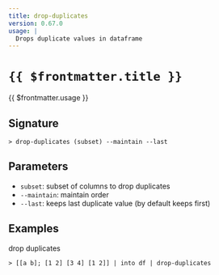 ```yaml
---
title: drop-duplicates
version: 0.67.0
usage: |
  Drops duplicate values in dataframe
---
```


# <code>{{ $frontmatter.title }}</code>

<div style='white-space: pre-wrap;'>{{ $frontmatter.usage }}</div>

## Signature

```> drop-duplicates (subset) --maintain --last```

## Parameters

 -  `subset`: subset of columns to drop duplicates
 -  `--maintain`: maintain order
 -  `--last`: keeps last duplicate value (by default keeps first)

## Examples

drop duplicates
```shell
> [[a b]; [1 2] [3 4] [1 2]] | into df | drop-duplicates
```
